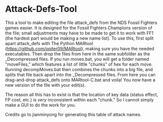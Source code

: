 # Attack-Defs-Tool
This a tool to make editing the file attack_defs from the NDS Fossil Fighters games easier. It is designed for the Fossil Fighters Champions version of the file;
small adjustments may have to be made to get it to work with FF1 (the hardest part would be making a new name list). To use this, first split apart attack_defs
with The Python MARtool (https://github.com/opiter09/MARtool), making sure you have the needed executables. Then drop the files from here in the same subfolder
as the _Decompressed files. If you run moves.bat, you will get a folder named "moveFiles," which features a list of little "chunks" of hex for each move. Running
decompMoves.bat then combines the chunks into a big file, and splits that file back apart into the _Decompressed files. From here you can drag-and-drop attack_defs
onto MARtool-C.bat and voila! You now have a new version of the file with your edit(s).

The reason all this has to exist is that the location of key data (status effect, FP cost, etc.) is *very* inconsistent within each "chunk." So I cannot simply make a
GUI to do the work for you.

Credits go to jianminyong for generating this table of attack names.
